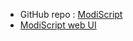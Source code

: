 - GitHub repo : [ModiScript](https://github.com/VPanjeta/ModiScript)
- [ModiScript web UI](https://modiscript.netlify.com/)